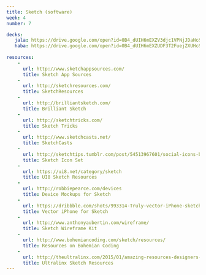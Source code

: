 ```yaml
---
title: Sketch (software)
week: 4
number: 7

decks:
   jala: https://drive.google.com/open?id=0B4_dUIH6mEXZV3djc1VPNjJDaHc&authuser=0
   haba: https://drive.google.com/open?id=0B4_dUIH6mEXZUDF3T2FuejZXUHc&authuser=0
    
resources:
    -
      url: http://www.sketchappsources.com/
      title: Sketch App Sources 
    -
      url: http://sketchresources.com/
      title: SketchResources
    -
      url: http://brilliantsketch.com/
      title: Brilliant Sketch      
    -
      url: http://sketchtricks.com/
      title: Sketch Tricks
    -
      url: http://www.sketchcasts.net/
      title: SketchCasts
    -
      url: http://sketchtips.tumblr.com/post/54513967601/social-icons-by-marcelo-marfil-72-free-icons
      title: Sketch Icon Set
    -
      url: https://ui8.net/category/sketch
      title: UI8 Sketch Resources
    -
      url: http://robbiepearce.com/devices
      title: Device Mockups for Sketch
    -
      url: https://dribbble.com/shots/993314-Truly-vector-iPhone-sketch
      title: Vector iPhone for Sketch
    -
      url: http://www.anthonyaubertin.com/wireframe/
      title: Sketch Wireframe Kit
    -
      url: http://www.bohemiancoding.com/sketch/resources/
      title: Resources on Bohemian Coding
    -
      url: http://theultralinx.com/2015/01/amazing-resources-designers-sketch-3/
      title: Ultralinx Sketch Resources       
---
```





